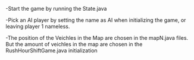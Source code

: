 -Start the game by running the State.java

-Pick an AI player by setting the name as AI when initializing the game, or leaving player 1 nameless.

-The position of the Veichles in the Map are chosen in the mapN.java files. But the amount of veichles in the map are chosen in the RushHourShiftGame.java initialization